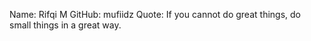 Name: Rifqi M
GitHub: mufiidz
Quote: If you cannot do great things, do small things in a great way.
